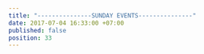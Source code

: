```yaml
---
title: "---------------SUNDAY EVENTS---------------"
date: 2017-07-04 16:33:00 +07:00
published: false
position: 33
---
```


